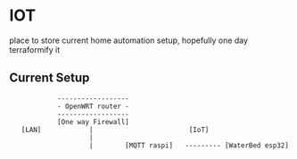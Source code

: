 # IOT
place to store current home automation setup, hopefully one day terraformify it

## Current Setup
                ------------------
                - OpenWRT router -
                ------------------
                [One way Firewall]
       [LAN]            |                        [IoT]
                        |
                        |        [MQTT raspi]   --------- [WaterBed esp32]